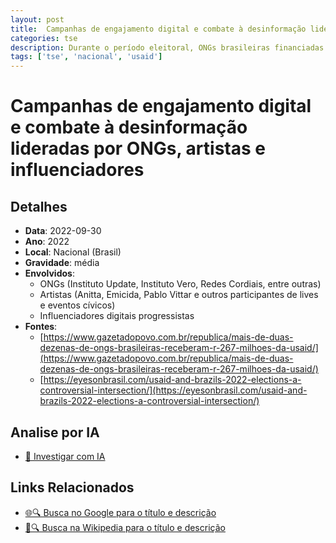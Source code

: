 ```yaml
---
layout: post
title:  Campanhas de engajamento digital e combate à desinformação lideradas por ONGs, artistas e influenciadores
categories: tse
description: Durante o período eleitoral, ONGs brasileiras financiadas com verba internacional, artistas e influenciadores digitais participaram de campanhas para mobilizar jovens e combater a desinformação, promovendo pautas progressistas e cívicas. As campanhas incluíram divulgação em redes sociais, lives, shows institucionais e ações educativas, com ênfase nas plataformas digitais. Não há comprovação de financiamento estrangeiro direto para campanhas de candidatos, mas as ações beneficiaram indiretamente causas políticas progressistas.
tags: ['tse', 'nacional', 'usaid']
---
```


# Campanhas de engajamento digital e combate à desinformação lideradas por ONGs, artistas e influenciadores

## Detalhes
- **Data**: 2022-09-30
- **Ano**: 2022
- **Local**: Nacional (Brasil)
- **Gravidade**: média
- **Envolvidos**:
  - ONGs (Instituto Update, Instituto Vero, Redes Cordiais, entre outras)
  - Artistas (Anitta, Emicida, Pablo Vittar e outros participantes de lives e eventos cívicos)
  - Influenciadores digitais progressistas
- **Fontes**:
  - [https://www.gazetadopovo.com.br/republica/mais-de-duas-dezenas-de-ongs-brasileiras-receberam-r-267-milhoes-da-usaid/](https://www.gazetadopovo.com.br/republica/mais-de-duas-dezenas-de-ongs-brasileiras-receberam-r-267-milhoes-da-usaid/)
  - [https://eyesonbrasil.com/usaid-and-brazils-2022-elections-a-controversial-intersection/](https://eyesonbrasil.com/usaid-and-brazils-2022-elections-a-controversial-intersection/)

## Analise por IA
- [🤖 Investigar com IA](https://www.perplexity.ai/search?q=%22Alexandre%20de%20Moraes%22%20Campanhas%20de%20engajamento%20digital%20e%20combate%20%C3%A0%20desinforma%C3%A7%C3%A3o%20lideradas%20por%20ONGs%2C%20artistas%20e%20influenciadores%20Durante%20o%20per%C3%ADodo%20eleitoral%2C%20ONGs%20brasileiras%20financiadas%20com%20verba%20internacional%2C%20artistas%20e%20influenciadores%20digitais%20participaram%20de%20campanhas%20para%20mobilizar%20jovens%20e%20combater%20a%20desinforma%C3%A7%C3%A3o%2C%20promovendo%20pautas%20progressistas%20e%20c%C3%ADvicas.%20As%20campanhas%20inclu%C3%ADram%20divulga%C3%A7%C3%A3o%20em%20redes%20sociais%2C%20lives%2C%20shows%20institucionais%20e%20a%C3%A7%C3%B5es%20educativas%2C%20com%20%C3%AAnfase%20nas%20plataformas%20digitais.%20N%C3%A3o%20h%C3%A1%20comprova%C3%A7%C3%A3o%20de%20financiamento%20estrangeiro%20direto%20para%20campanhas%20de%20candidatos%2C%20mas%20as%20a%C3%A7%C3%B5es%20beneficiaram%20indiretamente%20causas%20pol%C3%ADticas%20progressistas.%20Nacional%20%28Brasil%29%202022)

## Links Relacionados
- [🌐🔍 Busca no Google para o título e descrição](https://www.google.com/search?q=%22Alexandre%20de%20Moraes%22%20Campanhas%20de%20engajamento%20digital%20e%20combate%20%C3%A0%20desinforma%C3%A7%C3%A3o%20lideradas%20por%20ONGs%2C%20artistas%20e%20influenciadores%20Durante%20o%20per%C3%ADodo%20eleitoral%2C%20ONGs%20brasileiras%20financiadas%20com%20verba%20internacional%2C%20artistas%20e%20influenciadores%20digitais%20participaram%20de%20campanhas%20para%20mobilizar%20jovens%20e%20combater%20a%20desinforma%C3%A7%C3%A3o%2C%20promovendo%20pautas%20progressistas%20e%20c%C3%ADvicas.%20As%20campanhas%20inclu%C3%ADram%20divulga%C3%A7%C3%A3o%20em%20redes%20sociais%2C%20lives%2C%20shows%20institucionais%20e%20a%C3%A7%C3%B5es%20educativas%2C%20com%20%C3%AAnfase%20nas%20plataformas%20digitais.%20N%C3%A3o%20h%C3%A1%20comprova%C3%A7%C3%A3o%20de%20financiamento%20estrangeiro%20direto%20para%20campanhas%20de%20candidatos%2C%20mas%20as%20a%C3%A7%C3%B5es%20beneficiaram%20indiretamente%20causas%20pol%C3%ADticas%20progressistas.%20Nacional%20%28Brasil%29%202022)
- [📖🔍 Busca na Wikipedia para o título e descrição](https://pt.wikipedia.org/w/index.php?search=%22Alexandre%20de%20Moraes%22%20Campanhas%20de%20engajamento%20digital%20e%20combate%20%C3%A0%20desinforma%C3%A7%C3%A3o%20lideradas%20por%20ONGs%2C%20artistas%20e%20influenciadores%20Durante%20o%20per%C3%ADodo%20eleitoral%2C%20ONGs%20brasileiras%20financiadas%20com%20verba%20internacional%2C%20artistas%20e%20influenciadores%20digitais%20participaram%20de%20campanhas%20para%20mobilizar%20jovens%20e%20combater%20a%20desinforma%C3%A7%C3%A3o%2C%20promovendo%20pautas%20progressistas%20e%20c%C3%ADvicas.%20As%20campanhas%20inclu%C3%ADram%20divulga%C3%A7%C3%A3o%20em%20redes%20sociais%2C%20lives%2C%20shows%20institucionais%20e%20a%C3%A7%C3%B5es%20educativas%2C%20com%20%C3%AAnfase%20nas%20plataformas%20digitais.%20N%C3%A3o%20h%C3%A1%20comprova%C3%A7%C3%A3o%20de%20financiamento%20estrangeiro%20direto%20para%20campanhas%20de%20candidatos%2C%20mas%20as%20a%C3%A7%C3%B5es%20beneficiaram%20indiretamente%20causas%20pol%C3%ADticas%20progressistas.%20Nacional%20%28Brasil%29%202022)

